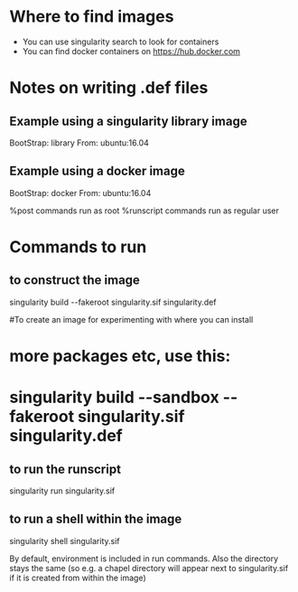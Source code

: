 # Where to find images

* You can use singularity search to look for containers
* You can find docker containers on https://hub.docker.com

# Notes on writing .def files

## Example using a singularity library image
BootStrap: library
From: ubuntu:16.04

## Example using a docker image
BootStrap: docker
From: ubuntu:16.04



%post commands run as root
%runscript commands run as regular user

# Commands to run

## to construct the image
singularity build --fakeroot singularity.sif singularity.def

#To create an image for experimenting with where you can install
# more packages etc, use this:
# singularity build --sandbox --fakeroot singularity.sif singularity.def


## to run the runscript
singularity run singularity.sif

## to run a shell within the image
singularity shell singularity.sif

By default, environment is included in run commands.
Also the directory stays the same (so e.g. a chapel directory
will appear next to singularity.sif if it is created from
within the image)
